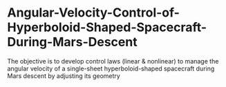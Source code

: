 # Angular-Velocity-Control-of-Hyperboloid-Shaped-Spacecraft-During-Mars-Descent
The objective is to develop control laws (linear &amp; nonlinear) to manage the angular velocity of a single-sheet hyperboloid-shaped spacecraft during Mars descent by adjusting its geometry
